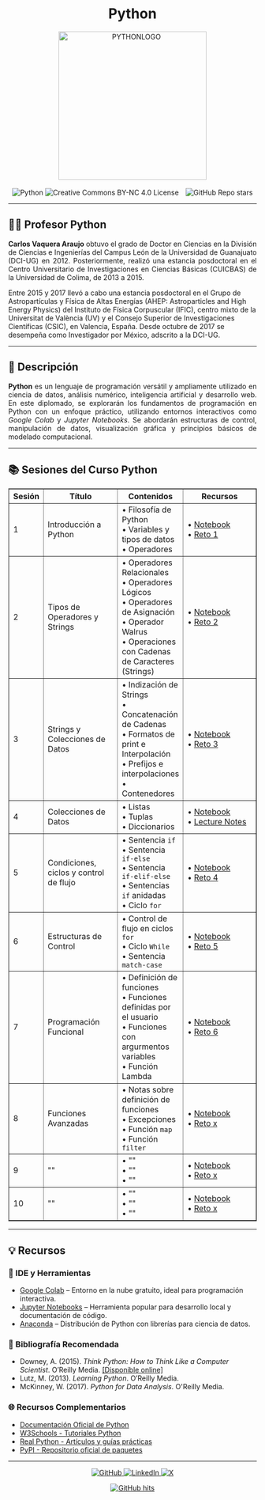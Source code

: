 <div align="center">
  <h1>Python</h1>
  <img src="https://github.com/f0xpl0it/Tercer-Diplomado-en-Programacion-Basica/blob/main/Assets/PYTHON.png" alt="PYTHONLOGO" width="300"/>  
<br><br>

<img src="https://img.shields.io/badge/-Python-3776AB?logo=python&logoColor=white&style=plastic" alt="Python" />
<img src="https://img.shields.io/badge/License-CC%20BY--NC%204.0-007FFF?style=plastic&logo=creativecommons&logoColor=white" alt="Creative Commons BY-NC 4.0 License" />
<img src="https://img.shields.io/github/stars/f0xpl0it" alt="GitHub Repo stars" style="margin-left: 10px;" />

</div>

---

<h2>👨‍🏫 Profesor Python </h2>
<p style="max-width: 600px; text-align: justify;"> <strong>Carlos Vaquera Araujo</strong> obtuvo el grado de Doctor en Ciencias en la División de Ciencias e Ingenierías del Campus León de la Universidad de Guanajuato (DCI-UG) en 2012. Posteriormente, realizó una estancia posdoctoral en el Centro Universitario de Investigaciones en Ciencias Básicas (CUICBAS) de la Universidad de Colima, de 2013 a 2015.
  
Entre 2015 y 2017 llevó a cabo una estancia posdoctoral en el Grupo de Astropartículas y Física de Altas Energías (AHEP: Astroparticles and High Energy Physics) del Instituto de Física Corpuscular (IFIC), centro mixto de la Universitat de València (UV) y el Consejo Superior de Investigaciones Científicas (CSIC), en Valencia, España. Desde octubre de 2017 se desempeña como Investigador por México, adscrito a la DCI-UG.

  ---
<h2>🚀 Descripción</h2>

<p style="text-align: justify;">
  <strong>Python</strong> es un lenguaje de programación versátil y ampliamente utilizado en ciencia de datos, análisis numérico, inteligencia artificial y desarrollo web. En este diplomado, se explorarán los fundamentos de programación en Python con un enfoque práctico, utilizando entornos interactivos como <em>Google Colab</em> y <em>Jupyter Notebooks</em>. Se abordarán estructuras de control, manipulación de datos, visualización gráfica y principios básicos de modelado computacional.
</p>

---

<h2>📚 Sesiones del Curso Python</h2>

<div align="center">
  <table border="1" cellspacing="0" cellpadding="6" width="100%">
    <tr>
      <th width="10%">Sesión</th>
      <th width="30%">Título</th>
      <th>Contenidos</th>
      <th width="210px">Recursos</th>
    </tr>
    <tr>
      <td>1</td>
      <td>Introducción a Python</td>
      <td>
        • Filosofía de Python<br />
        • Variables y tipos de datos<br />
        • Operadores 
      </td>
      <td>
        • <a href="LINK">Notebook</a><br />
        • <a href="LINK">Reto 1</a>
      </td>
    </tr>
    <tr>
      <td>2</td>
      <td>Tipos de Operadores y Strings</td>
      <td>
        • Operadores Relacionales<br />
        • Operadores Lógicos<br />
        • Operadores de Asignación<br />
        • Operador Walrus<br />
        • Operaciones con Cadenas de Caracteres (Strings)
      </td>
      <td>
        • <a href="LINK">Notebook</a><br />
        • <a href="LINK">Reto 2</a>
      </td>
    </tr>
    <tr>
      <td>3</td>
      <td>Strings y Colecciones de Datos</td>
      <td>
        • Indización de Strings<br />
        • Concatenación de Cadenas<br />
        • Formatos de print e Interpolación<br />
        • Prefijos e interpolaciones<br />
        • Contenedores
      </td>
      <td>
        • <a href="LINK">Notebook</a><br />
        • <a href="LINK">Reto 3</a>
      </td>
    </tr>
      <td>4</td>
      <td>Colecciones de Datos</td>
      <td>
        • Listas<br />
        • Tuplas<br />
        • Diccionarios
      </td>
      <td>
        • <a href="LINK">Notebook</a><br />
        • <a href="LINK">Lecture Notes</a>
      </td>
    </tr>
    <tr>
      <td>5</td>
      <td>Condiciones, ciclos y control de flujo</td>
      <td>
        • Sentencia <code>if</code><br />
        • Sentencia <code>if-else</code><br />
        • Sentencia <code>if-elif-else</code><br />
        • Sentencias <code>if</code> anidadas<br />
        • Ciclo <code>for</code>
      </td>
      <td>
        • <a href="LINK">Notebook</a><br />
        • <a href="LINK">Reto 4</a>
      </td>
    </tr>
    <tr>
      <td>6</td>
      <td>Estructuras de Control</td>
      <td>
        • Control de flujo en ciclos <code>for</code><br />
        • Ciclo <code>While</code><br />
        • Sentencia <code>match-case</code>
      </td>
      <td>
        • <a href="LINK">Notebook</a><br />
        • <a href="LINK">Reto 5</a>
      </td>
    </tr>
    <tr>
    <td>7</td>
      <td>Programación Funcional</td>
      <td>
        • Definición de funciones<br />
        • Funciones definidas por el usuario<br />
        • Funciones con argurmentos variables<br />
        • Función Lambda
      </td>
      <td>
        • <a href="LINK">Notebook</a><br />
        • <a href="LINK">Reto 6</a>
      </td>
    </tr>
    <tr>
    <td>8</td>
      <td>Funciones Avanzadas</td>
      <td>
        • Notas sobre definición de funciones<br />
        • Excepciones<br />
        • Función <code>map</code><br />
        • Función <code>filter</code>
      </td>
      <td>
        • <a href="LINK">Notebook</a><br />
        • <a href="LINK">Reto x</a>
      </td>
    </tr>
    <tr>
    <td>9</td>
      <td>""</td>
      <td>
        • ""<br />
        • ""<br />
        • ""
      </td>
      <td>
        • <a href="LINK">Notebook</a><br />
        • <a href="LINK">Reto x</a>
      </td>
    </tr>
    <tr>
    <td>10</td>
      <td>""</td>
      <td>
        • ""<br />
        • ""<br />
        • ""
      </td>
      <td>
        • <a href="LINK">Notebook</a><br />
        • <a href="LINK">Reto x</a>
      </td>
    </tr>
  </table>
</div>

---

<h2>💡 <strong>Recursos</strong></h2>

<h3>🔧 IDE y Herramientas</h3>
<ul>
  <li><a href="https://colab.research.google.com/" target="_blank">Google Colab</a> – Entorno en la nube gratuito, ideal para programación interactiva.</li>
  <li><a href="https://jupyter.org/" target="_blank">Jupyter Notebooks</a> – Herramienta popular para desarrollo local y documentación de código.</li>
  <li><a href="https://www.anaconda.com/products/distribution" target="_blank">Anaconda</a> – Distribución de Python con librerías para ciencia de datos.</li>
</ul>

<h3>📘 Bibliografía Recomendada</h3>
<ul>
  <li>Downey, A. (2015). <em>Think Python: How to Think Like a Computer Scientist</em>. O’Reilly Media. <a href="https://greenteapress.com/wp/think-python-2e/" target="_blank">[Disponible online]</a></li>
  <li>Lutz, M. (2013). <em>Learning Python</em>. O’Reilly Media.</li>
  <li>McKinney, W. (2017). <em>Python for Data Analysis</em>. O'Reilly Media.</li>
</ul>

<h3>🌐 Recursos Complementarios</h3>
<ul>
  <li><a href="https://docs.python.org/3/" target="_blank">Documentación Oficial de Python</a></li>
  <li><a href="https://www.w3schools.com/python/" target="_blank">W3Schools - Tutoriales Python</a></li>
  <li><a href="https://realpython.com/" target="_blank">Real Python - Artículos y guías prácticas</a></li>
  <li><a href="https://pypi.org/" target="_blank">PyPI - Repositorio oficial de paquetes</a></li>
</ul>

---

<p align="center">
    <a href="https://github.com/f0xpl0it" target="_blank">
        <img alt="GitHub" src="https://img.shields.io/badge/-@f0xpl0it-181717?style=plastic&logo=GitHub&logoColor=white">
    </a>
    <a href="https://www.linkedin.com/in/michael-paucar-rojas-061545129" target="_blank">
        <img alt="LinkedIn" src="https://img.shields.io/badge/-LinkedIn-0077B5?style=plastic&logo=Linkedin&logoColor=white">
    </a>
<a href="https://x.com/f0xpl0it" target="_blank">
  <img alt="X" src="https://img.shields.io/badge/-@f0xpl0it-FFFFFF?logo=x&logoColor=000000&style=plastic" />
</a>
</p>

<p align="center">
    <a href="https://github.com/f0xpl0it/Tercer-Diplomado-en-Programacion-Basica/edit/main/Python" target="_blank">
        <img alt="GitHub hits" src="https://img.shields.io/github/last-commit/f0xpl0it/Tercer-Diplomado-en-Programaci-n-B-sica-2025?label=profile%20updated&style=plastic">
    </a>
</p>



                                                













